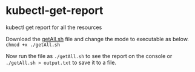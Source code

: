 # kubectl-get-report
kubectl get report for all the resources

Download the [getAll.sh](https://github.com/gkarthiks/kubectl-get-report/blob/master/getAll.sh) file and change the mode to executable as below.
`chmod +x ./getAll.sh`

Now run the file as `./getAll.sh` to see the report on the console or `./getAll.sh > output.txt` to save it to a file.
